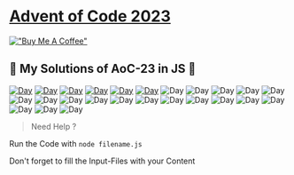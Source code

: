 # [Advent of Code 2023](https://adventofcode.com/2023)

[!["Buy Me A Coffee"](https://www.buymeacoffee.com/assets/img/custom_images/orange_img.png)](https://www.buymeacoffee.com/marvv90)

## 🎄 My Solutions of AoC-23 in JS 🎄

[![Day](https://badgen.net/badge/01/%E2%98%85%E2%98%85/green)](src/day1)
[![Day](https://badgen.net/badge/02/%E2%98%85%E2%98%85/green)](src/day2)
[![Day](https://badgen.net/badge/03/%E2%98%85%E2%98%85/green)](src/day3)
[![Day](https://badgen.net/badge/04/%E2%98%85%E2%98%85/green)](src/day4)
[![Day](https://badgen.net/badge/05/%E2%98%85%E2%98%85/green)](src/day5)
[![Day](https://badgen.net/badge/06/%E2%98%85%E2%98%85/green)](src/day6)
![Day](https://badgen.net/badge/07/%E2%98%86%E2%98%86/gray)
![Day](https://badgen.net/badge/08/%E2%98%86%E2%98%86/gray)
![Day](https://badgen.net/badge/09/%E2%98%86%E2%98%86/gray)
![Day](https://badgen.net/badge/10/%E2%98%86%E2%98%86/gray)
![Day](https://badgen.net/badge/11/%E2%98%86%E2%98%86/gray)
![Day](https://badgen.net/badge/12/%E2%98%86%E2%98%86/gray)
![Day](https://badgen.net/badge/13/%E2%98%86%E2%98%86/gray)
![Day](https://badgen.net/badge/14/%E2%98%86%E2%98%86/gray)
![Day](https://badgen.net/badge/15/%E2%98%86%E2%98%86/gray)
![Day](https://badgen.net/badge/16/%E2%98%86%E2%98%86/gray)
![Day](https://badgen.net/badge/17/%E2%98%86%E2%98%86/gray)
![Day](https://badgen.net/badge/18/%E2%98%86%E2%98%86/gray)
![Day](https://badgen.net/badge/19/%E2%98%86%E2%98%86/gray)
![Day](https://badgen.net/badge/20/%E2%98%86%E2%98%86/gray)
![Day](https://badgen.net/badge/21/%E2%98%86%E2%98%86/gray)
![Day](https://badgen.net/badge/22/%E2%98%86%E2%98%86/gray)
![Day](https://badgen.net/badge/23/%E2%98%86%E2%98%86/gray)
![Day](https://badgen.net/badge/24/%E2%98%86%E2%98%86/gray)
![Day](https://badgen.net/badge/25/%E2%98%86%E2%98%86/gray)

> Need Help ?

Run the Code with `node filename.js`

Don't forget to fill the Input-Files with your Content
